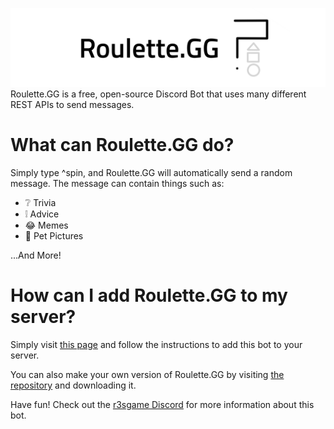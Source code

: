 ![RouletteGGBanner](https://github.com/r3sgame/Roulette.GG/blob/master/RouletteGGBanner.png?raw=true)
Roulette.GG is a free, open-source Discord Bot that uses many different REST APIs to send messages.

# What can Roulette.GG do?
Simply type ^spin, and Roulette.GG will automatically send a random message. The message can contain things such as:
- ❔ Trivia
- ❕ Advice
- 😂 Memes
- 🐶 Pet Pictures

...And More!

# How can I add Roulette.GG to my server?
Simply visit [this page](https://discordapp.com/oauth2/authorize?client_id=847632618979459084&scope=bot) and follow the instructions to add this bot to your server.

You can also make your own version of Roulette.GG by visiting [the repository](https://github.com/r3sgame/Roulette.GG) and downloading it.

Have fun!
Check out the [r3sgame Discord](https://discord.com/invite/2h4ueYc) for more information about this bot.
